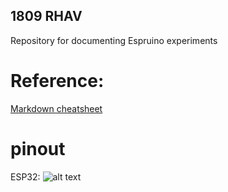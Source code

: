 ## 1809 RHAV

Repository for documenting Espruino experiments

# Reference:
[Markdown cheatsheet](https://github.com/adam-p/markdown-here/wiki/Markdown-Cheatsheet)

# pinout

ESP32: 
![alt text](https://github.com/MacMaxx/Espruino/nodemcu-esp32s_pinout.jpg "ESP32 pinout")
